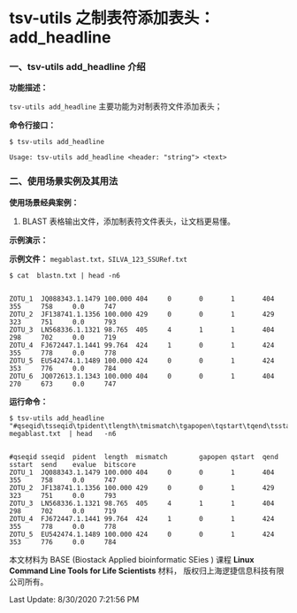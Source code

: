# tsv-utils 之制表符添加表头： add_headline

### 一、tsv-utils add_headline 介绍

**功能描述：**

`tsv-utils add_headline` 主要功能为对制表符文件添加表头；

**命令行接口：**

    $ tsv-utils add_headline
    
    Usage: tsv-utils add_headline <header: "string"> <text>


### 二、使用场景实例及其用法

**使用场景经典案例：**

1. BLAST 表格输出文件，添加制表符文件表头，让文档更易懂。

**示例演示：**

**示例文件：** `megablast.txt，SILVA_123_SSURef.txt` 

    $ cat  blastn.txt | head -n6


    ZOTU_1  JQ088343.1.1479 100.000 404     0       0       1       404     355     758     0.0     747
    ZOTU_2  JF138741.1.1356 100.000 429     0       0       1       429     323     751     0.0     793
    ZOTU_3  LN568336.1.1321 98.765  405     4       1       1       404     298     702     0.0     719
    ZOTU_4  FJ672447.1.1441 99.764  424     1       0       1       424     355     778     0.0     778
    ZOTU_5  EU542474.1.1489 100.000 424     0       0       1       424     353     776     0.0     784
    ZOTU_6  JQ072613.1.1343 100.000 404     0       0       1       404     270     673     0.0     747


**运行命令：**

    $ tsv-utils add_headline  "#qseqid\tsseqid\tpident\tlength\tmismatch\tgapopen\tqstart\tqend\tsstart\tsend\tevalue\tbitscore" megablast.txt  | head   -n6


    #qseqid sseqid  pident  length  mismatch        gapopen qstart  qend    sstart  send    evalue  bitscore
    ZOTU_1  JQ088343.1.1479 100.000 404     0       0       1       404     355     758     0.0     747
    ZOTU_2  JF138741.1.1356 100.000 429     0       0       1       429     323     751     0.0     793
    ZOTU_3  LN568336.1.1321 98.765  405     4       1       1       404     298     702     0.0     719
    ZOTU_4  FJ672447.1.1441 99.764  424     1       0       1       424     355     778     0.0     778
    ZOTU_5  EU542474.1.1489 100.000 424     0       0       1       424     353     776     0.0     784


本文材料为 BASE (Biostack Applied bioinformatic SEies ) 课程 **Linux Command Line Tools for Life Scientists** 材料， 版权归上海逻捷信息科技有限公司所有。

Last Update: 8/30/2020 7:21:56 PM
